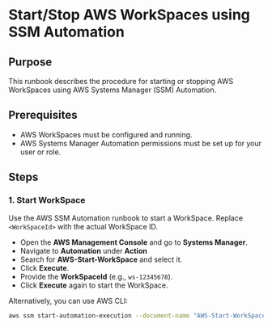 # Start/Stop AWS WorkSpaces using SSM Automation

## Purpose
This runbook describes the procedure for starting or stopping AWS WorkSpaces using AWS Systems Manager (SSM) Automation.

## Prerequisites
- AWS WorkSpaces must be configured and running.
- AWS Systems Manager Automation permissions must be set up for your user or role.

## Steps

### 1. Start WorkSpace
Use the AWS SSM Automation runbook to start a WorkSpace. Replace `<WorkSpaceId>` with the actual WorkSpace ID.

- Open the **AWS Management Console** and go to **Systems Manager**.
- Navigate to **Automation** under **Action** 
- Search for **AWS-Start-WorkSpace** and select it.
- Click **Execute**.
- Provide the **WorkSpaceId** (e.g., `ws-12345678`).
- Click **Execute** again to start the WorkSpace.

Alternatively, you can use AWS CLI:
```bash
aws ssm start-automation-execution --document-name "AWS-Start-WorkSpace" --parameters WorkSpaceId=<WorkSpaceId>
